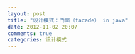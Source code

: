 ```yaml
---
layout: post
title: "设计模式：门面（facade） in java"
date: 2012-11-02 20:07
comments: true
categories: 设计模式
---
```


